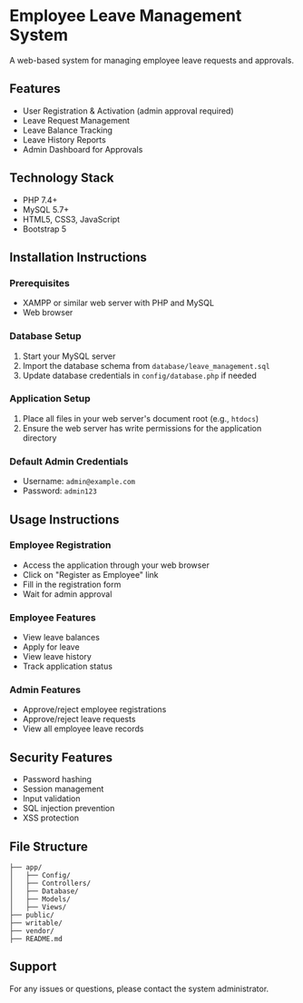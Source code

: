 # Employee Leave Management System

A web-based system for managing employee leave requests and approvals.

## Features
- User Registration & Activation (admin approval required)
- Leave Request Management
- Leave Balance Tracking
- Leave History Reports
- Admin Dashboard for Approvals

## Technology Stack
- PHP 7.4+
- MySQL 5.7+
- HTML5, CSS3, JavaScript
- Bootstrap 5

## Installation Instructions

### Prerequisites
- XAMPP or similar web server with PHP and MySQL
- Web browser

### Database Setup
1. Start your MySQL server
2. Import the database schema from `database/leave_management.sql`
3. Update database credentials in `config/database.php` if needed

### Application Setup
1. Place all files in your web server's document root (e.g., `htdocs`)
2. Ensure the web server has write permissions for the application directory

### Default Admin Credentials
- Username: `admin@example.com`
- Password: `admin123`

## Usage Instructions

### Employee Registration
- Access the application through your web browser
- Click on "Register as Employee" link
- Fill in the registration form
- Wait for admin approval

### Employee Features
- View leave balances
- Apply for leave
- View leave history
- Track application status

### Admin Features
- Approve/reject employee registrations
- Approve/reject leave requests
- View all employee leave records

## Security Features
- Password hashing
- Session management
- Input validation
- SQL injection prevention
- XSS protection

## File Structure
```
├── app/
│   ├── Config/
│   ├── Controllers/
│   ├── Database/
│   ├── Models/
│   ├── Views/
├── public/
├── writable/
├── vendor/
├── README.md
```

## Support
For any issues or questions, please contact the system administrator. 